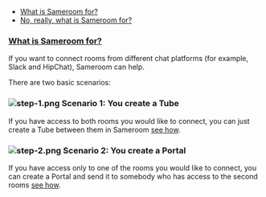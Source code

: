  - [What is Sameroom for?](/getting-started/en/faq/list#what-is-sameroom-for)
 - [No, really, what is Sameroom for?](/getting-started/en/faq/list#what-is-sameroom-for)
 
 ### <a href="#what-is-sameroom-for" name="what-is-sameroom-for">What is Sameroom for?</a>
 
If you want to connect rooms from different chat platforms (for example, Slack and HipChat), Sameroom can help.

There are two basic scenarios:

### ![step-1.png](https://in.kato.im/b8be284b81c9467fed3170d274c28de6789dd2fae1957895cd34bc20a2676d25/step-1.png) Scenario 1: You create a Tube
 
If you have access to both rooms you would like to connect, you can just create a Tube between them in Sameroom [see how](/getting-started/en/faq/list#how-to-create-a-tube).   

### ![step-2.png](https://in.kato.im/99977b264e016814f4af35ac12a7fe42f1138758cd4b9285fa8c34e628a264fd/step-2.png) Scenario 2: You create a Portal
 
If you have access only to one of the rooms you would like to connect, you can create a Portal and send it to somebody who has access to the second rooms [see how](/getting-started/en/faq/list#how-to-use-a-portal).   

